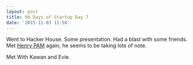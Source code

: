 ```yaml
---
layout: post
title: 90 Days of Startup Day 7
date: '2015-11-03 11:58'
---
```


Went to Hacker House. Some presentation. Had a blast with some friends.
Met [Henry PAM]() again, he seems to be taking lots of note.

Met With Kawan and Evie.
